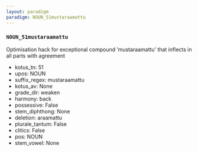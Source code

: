 ```yaml
---
layout: paradigm
paradigm: NOUN_51mustaraamattu
---
```

### ` NOUN_51mustaraamattu `

Optimisation hack for exceptional compound ’mustaraamattu’ that inflects in all parts with agreement
* kotus_tn: 51
* upos: NOUN
* suffix_regex: mustaraamattu
* kotus_av: None
* grade_dir: weaken
* harmony: back
* possessive: False
* stem_diphthong: None
* deletion: araamattu
* plurale_tantum: False
* clitics: False
* pos: NOUN
* stem_vowel: None
